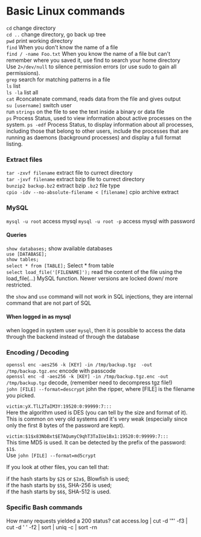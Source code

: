 # Basic Linux commands 

`cd` change directory </br>
`cd ..` change directory, go back up tree  </br>
`pwd` print working directory  </br>
`find` When you don't know the name of a file </br>
`find / -name Foo.txt` When you know the name of a file but can't remember where you saved it, use find to search your home directory  </br>
Use `2>/dev/null` to silence permission errors (or use sudo to gain all permissions). </br>
`grep` search for matching patterns in a file  </br>
 `ls` list  </br>
`ls -la` list all  </br>
`cat` #concatenate command, reads data from the file and gives output  </br>
`su [username]` switch user </br>
run `strings`  on the file to see the text inside a binary or data file </br>
`ps` Process Status, used to view information about active processes on the system.
`ps -edf` Process Status,  to display information about all processes, including those that belong to other users, include the processes that are running as daemons (background processes) and display a full format listing. 

### Extract files
`tar -zxvf filename` extract file to currect directory  </br>
`tar -jxvf filename` extract bzip file to currect directory  </br>
`bunzip2 backup.bz2` extract bzip `.bz2` file type  </br>
`cpio -idv --no-absolute-filename < [filename]` cpio archive extract </br> 

### MySQL 
`mysql -u root` access mysql
`mysql -u root -p` access mysql with password

#### Queries 
`show databases;` show available databases</br>
`use [DATABASE];` </br>
`show tables;` </br>
`select * from [TABLE];` Select * from table </br>
`select load_file('[FILENAME]');` read the content of the file using the load_file(...) MySQL function. Newer versions are locked down/ more restricted. </br>

 the `show` and `use` command will not work in SQL injections, they are internal command that are not part of SQL </br>
 
 #### When logged in as mysql 
 when logged in system user `mysql`, then it is possible to access the data through the backend instead of through the database
 

### Encoding / Decoding 
`openssl enc -aes256 -k [KEY] -in /tmp/backup.tgz  -out /tmp/backup.tgz.enc` encode with passcode </br>
`openssl enc -d -aes256 -k [KEY] -in /tmp/backup.tgz.enc -out /tmp/backup.tgz` decode, (remember need to decompress tgz file!) </br> 
`john [FILE] --format=descrypt` john the ripper, where [FILE] is the filename you picked.

```victim:yX.TlL2TaIM3Y:19520:0:99999:7:::``` </br>
Here the algorithm used is DES (you can tell by the size and format of it).  </br>
This is common on very old systems and it's very weak (especially since only the first 8 bytes of the password are kept).  </br>

```victim:$1$x83NbBxt$E7AQumyC9qhT3TaIUe1Bx1:19520:0:99999:7:::```</br>
This time MD5 is used. It can be detected by the prefix of the password: `$1$`. </br>
Use `john [FILE] --format=md5crypt`

If you look at other files, you can tell that: </br>

if the hash starts by `$2$` or `$2a$`, Blowfish is used; </br>
if the hash starts by `$5$`, SHA-256 is used;</br>
if the hash starts by `$6$`, SHA-512 is used.</br>

### Specific Bash commands 
How many requests yielded a 200 status?
cat access.log | cut -d '"' -f3 | cut -d ' ' -f2 | sort | uniq -c | sort -rn 
